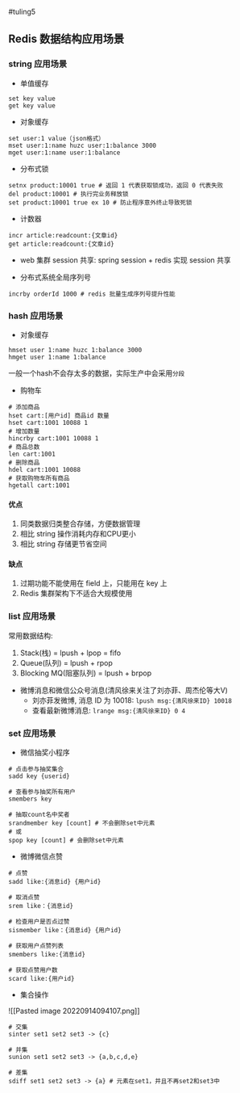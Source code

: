 #tuling5

## Redis 数据结构应用场景
### string 应用场景
* 单值缓存
```shell
set key value
get key value
```
* 对象缓存
```shell
set user:1 value（json格式）
mset user:1:name huzc user:1:balance 3000
mget user:1:name user:1:balance
```
* 分布式锁
```shell
setnx product:10001 true # 返回 1 代表获取锁成功，返回 0 代表失败
del product:10001 # 执行完业务释放锁
set product:10001 true ex 10 # 防止程序意外终止导致死锁
```
* 计数器
```shell
incr article:readcount:{文章id}
get article:readcount:{文章id}
```

* web 集群 session 共享: spring session + redis 实现 session 共享

* 分布式系统全局序列号
```shell
incrby orderId 1000 # redis 批量生成序列号提升性能
```

### hash 应用场景
* 对象缓存
``` shell
hmset user 1:name huzc 1:balance 3000
hmget user 1:name 1:balance
```
一般一个hash不会存太多的数据，实际生产中会采用`分段`

* 购物车
```shell
# 添加商品
hset cart:[用户id] 商品id 数量
hset cart:1001 10088 1
# 增加数量
hincrby cart:1001 10088 1
# 商品总数
len cart:1001
# 删除商品
hdel cart:1001 10088
# 获取购物车所有商品 
hgetall cart:1001
```

#### 优点
1. 同类数据归类整合存储，方便数据管理
2. 相比 string 操作消耗内存和CPU更小
3. 相比 string 存储更节省空间

#### 缺点
1. 过期功能不能使用在 field 上，只能用在 key 上
2. Redis 集群架构下不适合大规模使用


### list 应用场景
常用数据结构:
1. Stack(栈) = lpush + lpop = fifo
2. Queue(队列) = lpush + rpop
3. Blocking MQ(阻塞队列) = lpush + brpop


* 微博消息和微信公众号消息(清风徐来关注了刘亦菲、周杰伦等大V)
	* 刘亦菲发微博, 消息 ID 为 10018: `lpush msg:{清风徐来ID} 10018`
	* 查看最新微博消息: `lrange msg:{清风徐来ID} 0 4`

### set 应用场景
* 微信抽奖小程序
```shell
# 点击参与抽奖集合
sadd key {userid}

# 查看参与抽奖所有用户
smembers key

# 抽取count名中奖者
srandmember key [count] # 不会删除set中元素
# 或
spop key [count] # 会删除set中元素
```

* 微博微信点赞
```shell
# 点赞
sadd like:{消息id} {用户id}

# 取消点赞
srem like：{消息id}

# 检查用户是否点过赞
sismember like：{消息id} {用户id}

# 获取用户点赞列表
smembers like:{消息id}

# 获取点赞用户数
scard like:{用户id}
```

* 集合操作

![[Pasted image 20220914094107.png]]
```shell
# 交集
sinter set1 set2 set3 -> {c}

# 并集
sunion set1 set2 set3 -> {a,b,c,d,e}

# 差集
sdiff set1 set2 set3 -> {a} # 元素在set1，并且不再set2和set3中 
```
